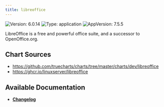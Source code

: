 ```yaml
---
title: libreoffice
---
```


![Version: 6.0.14](https://img.shields.io/badge/Version-6.0.14-informational?style=flat-square) ![Type: application](https://img.shields.io/badge/Type-application-informational?style=flat-square) ![AppVersion: 7.5.5](https://img.shields.io/badge/AppVersion-7.5.5-informational?style=flat-square)

LibreOffice is a free and powerful office suite, and a successor to OpenOffice.org.

## Chart Sources

- https://github.com/truecharts/charts/tree/master/charts/dev/libreoffice
- https://ghcr.io/linuxserver/libreoffice

## Available Documentation

- [**Changelog**](./CHANGELOG.md)
